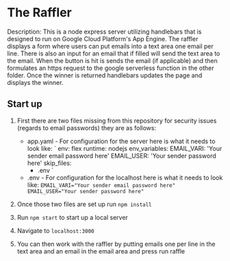# The Raffler

Description: This is a node express server utilizing handlebars that is designed to run on Google Cloud Platform's App Engine. The raffler displays a form where users can put emails into a text area one email per line. There is also an input for an email that if filled will send the text area to the email. When the button is hit is sends the email (if applicable) and then formulates an https request to the google serverless function in the other folder. Once the winner is returned handlebars updates the page and displays the winner.

## Start up

1. First there are two files missing from this repository for security issues (regards to email passwords) they are as follows:
    * app.yaml - For configuration for the server here is what it needs to look like:
        `
        env: flex
        runtime: nodejs
        env_variables:
        EMAIL_VARI: 'Your sender email password here'
        EMAIL_USER: 'Your sender password here'
        skip_files:
        - .env
        `
    * .env - For configuration for the localhost here is what it needs to look like:
        `
        EMAIL_VARI="Your sender email password here"
        EMAIL_USER="Your sender password here"
        `

2. Once those two files are set up run `npm install`
3. Run `npm start` to start up a local server
4. Navigate to `localhost:3000`
5. You can then work with the raffler by putting emails one per line in the text area and an email in the email area and press run raffle
